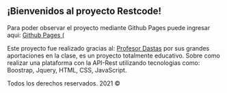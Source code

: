 ## ¡Bienvenidos al proyecto Restcode!

Para poder observar el proyecto mediante Github Pages puede ingresar aqui: [Github Pages (](https://juanchristopher001.github.io/Restcode-Proyect/) 

Este proyecto fue realizado gracias al: [Profesor Dastas](https://github.com/prof-dastas) por sus grandes aportaciones en la clase, es un proyecto totalmente educativo. Sobre como realizar una plataforma con la API-Rest utilizando tecnologias como: Boostrap, Jquery, HTML, CSS, JavaScript.

Todos los derechos reservados. 2021 © 
